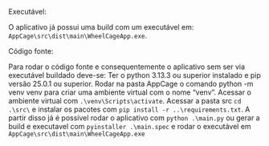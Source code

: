 Executável:

O aplicativo já possui uma build com um executável em: ```AppCage\src\dist\main\WheelCageApp.exe```.

Código fonte:

Para rodar o código fonte e consequentemente o aplicativo sem ser via executável buildado deve-se:
Ter o python 3.13.3 ou superior instalado e pip versão 25.0.1 ou superior.
Rodar na pasta AppCage o comando python -m venv venv para criar uma ambiente virtual com o nome “venv”.
Acessar o ambiente virtual com ```.\venv\Scripts\activate```.
Acessar a pasta src ```cd .\src\``` e instalar os pacotes com ```pip install -r ..\requirements.txt```.
A partir disso já é possível rodar o aplicativo com ```python .\main.py``` ou gerar a build e executavel com ```pyinstaller .\main.spec``` e rodar o executável em ```AppCage\src\dist\main\WheelCageApp.exe```
